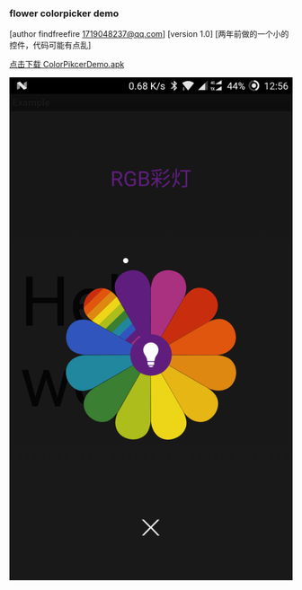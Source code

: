 ### flower colorpicker demo
[author  findfreefire <1719048237@qq.com>]
[version 1.0]
[两年前做的一个小的控件，代码可能有点乱]


[点击下载 ColorPikcerDemo.apk](http://fir.im/ColorPickerDemo) 


![Alt text](https://github.com/FindFreeFire/flower-colorpicker/blob/master/screenshots/Screenshot_20170726-005609.png)
